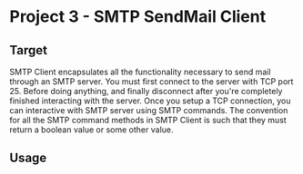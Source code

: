 # Project 3 - SMTP SendMail Client

## Target

SMTP Client encapsulates all the functionality necessary to send mail through an SMTP server. You must first connect to the server with TCP port 25. Before doing anything, and finally disconnect after you're completely finished interacting with the server. Once you setup a TCP connection, you can interactive with SMTP server using SMTP commands. The convention for all the SMTP command methods in SMTP Client is such that they must return a boolean value or some other value.

## Usage
